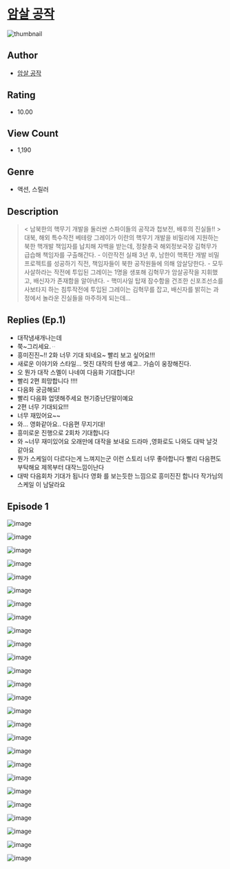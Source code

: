 # [암살 공작](https://comic.naver.com/challenge/list?titleId=811031)
![thumbnail](https://image-comic.pstatic.net/user_contents_data/challenge_comic/2023/05/25/upload_3832626197207147828_480x623.jpeg)

## Author
- [암살 공작](https://comic.naver.com/artistTitle?id=367164)

## Rating
- 10.00

## View Count
- 1,190

## Genre
- 액션, 스릴러

## Description
> < 남북한의 핵무기 개발을 둘러싼 스파이들의 공작과 첩보전, 배후의 진실들!! > 대북, 해외 특수작전 베테랑 그레이가 이란의 핵무기 개발을 비밀리에 지원하는 북한 핵개발 책임자를 납치해 자백을 받는데, 정찰총국 해외정보국장 김혁무가 급습해 책임자를 구출해간다. - 이란작전 실패 3년 후, 남한이 핵폭탄 개발 비밀 프로젝트를 성공하기 직전, 책임자들이 북한 공작원들에 의해 암살당한다. - 모두 사살하라는 작전에 투입된 그레이는 1명을 생포해 김혁무가 암살공작을 지휘했고, 배신자가 존재함을 알아낸다. - 핵미사일 탑재 잠수함을 건조한 신포조선소를 사보타지 하는 침투작전에 투입된 그레이는 김혁무를 잡고, 배신자를 밝히는 과정에서 놀라운 진실들을 마주하게 되는데...

## Replies (Ep.1)
- 대작냄새개나는데
- 쭉~그리세요.ᆢ
- 흥미진진~!! 2화 너무 기대 되네요~ 빨리 보고 싶어요!!!
- 새로운 이야기와 스타일... 멋진 대작의 탄생 예고.. 가슴이 웅장해진다.
- 오 뭔가 대작 스멜이 나네여 다음화 기대합니다!
- 빨리 2편 희망합니다 !!!!
- 다음화 궁금해요!
- 빨리 다음화 업뎃해주세요 현기증난단말이예요
- 2편 너무 기대되요!!!
- 너무 재밌어요~~
- 와... 영화같아요.. 다음편 무지기대!
- 흥미로운 진행으로 2회차 기대합니다
- 와 ~너무 재미있어요 오래만에 대작을 보내요 드라마 ,영화로도 나와도 대박 날것 같아요
- 뭔가 스케일이 다르다는게 느껴지는군 이런 스토리 너무 좋아합니다 빨리 다음편도 부탁해요 제목부터 대작느낌이난다
- 대박 다음회차 기대가 됩니다 영화 를 보는듯한 느낌으로 흥미진진 합니다 작가님의 스케일 이 남달라요

## Episode 1
![image](https://image-comic.pstatic.net/user_contents_data/challenge_comic/2023/05/25/367164/upload_3473228809219749943.jpeg)

![image](https://image-comic.pstatic.net/user_contents_data/challenge_comic/2023/05/25/367164/upload_7017563936377747045.jpeg)

![image](https://image-comic.pstatic.net/user_contents_data/challenge_comic/2023/05/25/367164/upload_7005693588204958773.jpeg)

![image](https://image-comic.pstatic.net/user_contents_data/challenge_comic/2023/05/25/367164/upload_3904680676568883766.jpeg)

![image](https://image-comic.pstatic.net/user_contents_data/challenge_comic/2023/05/25/367164/upload_3702857431730316340.jpeg)

![image](https://image-comic.pstatic.net/user_contents_data/challenge_comic/2023/05/25/367164/upload_7293636098505520437.jpeg)

![image](https://image-comic.pstatic.net/user_contents_data/challenge_comic/2023/05/25/367164/upload_3544956537642705505.jpeg)

![image](https://image-comic.pstatic.net/user_contents_data/challenge_comic/2023/05/25/367164/upload_4135259075413225570.jpeg)

![image](https://image-comic.pstatic.net/user_contents_data/challenge_comic/2023/05/25/367164/upload_7293920678757163320.jpeg)

![image](https://image-comic.pstatic.net/user_contents_data/challenge_comic/2023/05/25/367164/upload_7365696797835015731.jpeg)

![image](https://image-comic.pstatic.net/user_contents_data/challenge_comic/2023/05/25/367164/upload_3630237992370910519.jpeg)

![image](https://image-comic.pstatic.net/user_contents_data/challenge_comic/2023/05/25/367164/upload_4135540554687984949.jpeg)

![image](https://image-comic.pstatic.net/user_contents_data/challenge_comic/2023/05/25/367164/upload_3630521670712833337.jpeg)

![image](https://image-comic.pstatic.net/user_contents_data/challenge_comic/2023/05/25/367164/upload_3631370480066442801.jpeg)

![image](https://image-comic.pstatic.net/user_contents_data/challenge_comic/2023/05/25/367164/upload_3847310364024975973.jpeg)

![image](https://image-comic.pstatic.net/user_contents_data/challenge_comic/2023/05/25/367164/upload_7234527464937252151.jpeg)

![image](https://image-comic.pstatic.net/user_contents_data/challenge_comic/2023/05/25/367164/upload_7364903155846505523.jpeg)

![image](https://image-comic.pstatic.net/user_contents_data/challenge_comic/2023/05/25/367164/upload_7293409414393182259.jpeg)

![image](https://image-comic.pstatic.net/user_contents_data/challenge_comic/2023/05/25/367164/upload_7089851298395678002.jpeg)

![image](https://image-comic.pstatic.net/user_contents_data/challenge_comic/2023/05/25/367164/upload_7018069698942350180.jpeg)

![image](https://image-comic.pstatic.net/user_contents_data/challenge_comic/2023/05/25/367164/upload_3775203299778900324.jpeg)

![image](https://image-comic.pstatic.net/user_contents_data/challenge_comic/2023/05/25/367164/upload_7378411540953785909.jpeg)

![image](https://image-comic.pstatic.net/user_contents_data/challenge_comic/2023/05/25/367164/upload_7220786644887353186.jpeg)

![image](https://image-comic.pstatic.net/user_contents_data/challenge_comic/2023/05/25/367164/upload_3907213942805836088.jpeg)

![image](https://image-comic.pstatic.net/user_contents_data/challenge_comic/2023/05/25/367164/upload_7005403312155735348.jpeg)

![image](https://image-comic.pstatic.net/user_contents_data/challenge_comic/2023/05/25/367164/upload_7077237731033036849.jpeg)
